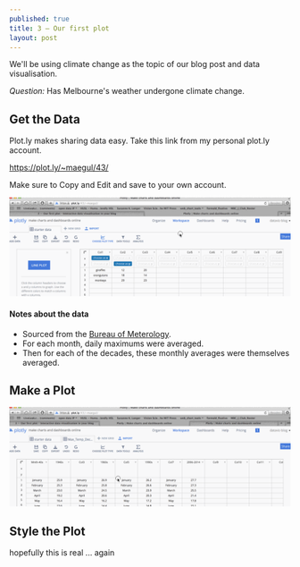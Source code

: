 ```yaml
---
published: true
title: 3 — Our first plot
layout: post
---
```

We'll be using climate change as the topic of our blog post and data visualisation.


*Question:*  Has Melbourne's weather undergone climate change.


## Get the Data

Plot.ly makes sharing data easy.
Take this link from my personal plot.ly account.  

<a href="https://plot.ly/~maegul/43/" target="_blank">https://plot.ly/~maegul/43/</a>

Make sure to Copy and Edit and save to your own account.

![](https://raw.githubusercontent.com/dataviz-blog/dataviz-blog.github.io/master/gifs/get_data.gif)




#### Notes about the data

* Sourced from the [Bureau of Meterology](http://www.bom.gov.au).
* For each month, daily maximums were averaged.
* Then for each of the decades, these monthly averages were themselves averaged.



## Make a Plot

![](https://raw.githubusercontent.com/dataviz-blog/dataviz-blog.github.io/master/gifs/make_first_plot.gif)



## Style the Plot

hopefully this is real ... again
